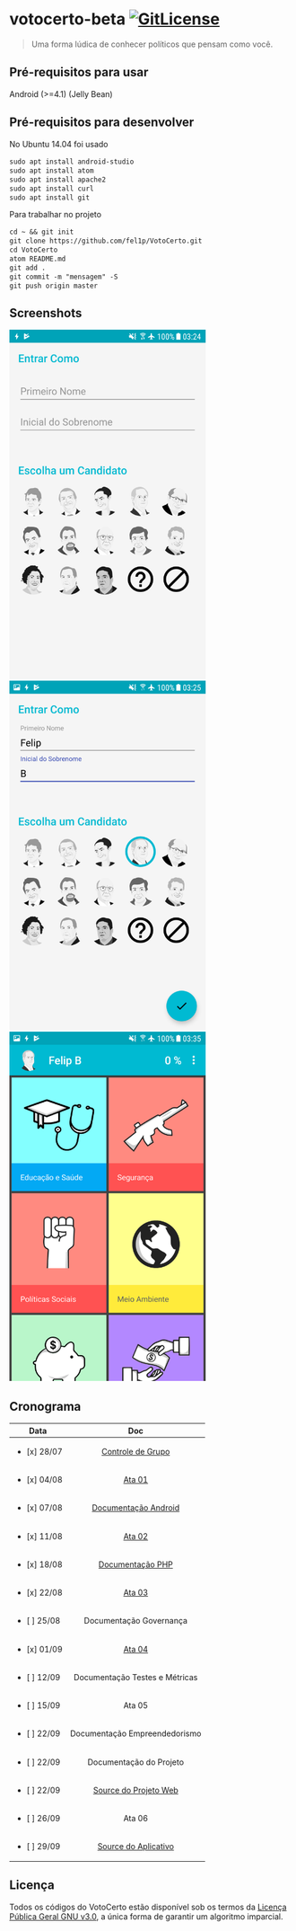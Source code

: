 # votocerto-beta [![GitLicense](https://gitlicense.com/badge/fel1p/VotoCerto)](https://gitlicense.com/license/fel1p/VotoCerto)
> Uma forma lúdica de conhecer políticos que pensam como você.

## Pré-requisitos para usar

Android (>=4.1) (Jelly Bean)

## Pré-requisitos para desenvolver

No Ubuntu 14.04 foi usado
```
sudo apt install android-studio
sudo apt install atom
sudo apt install apache2
sudo apt install curl
sudo apt install git
```
Para trabalhar no projeto
```
cd ~ && git init
git clone https://github.com/fel1p/VotoCerto.git
cd VotoCerto
atom README.md
git add .
git commit -m "mensagem" -S
git push origin master
```

## Screenshots
<img src="/screenshots/Screenshot_1.png"  width="350" height="622">
<img src="/screenshots/Screenshot_2.png"  width="350" height="622">
<img src="/screenshots/Screenshot_3.png"  width="350" height="622">

## Cronograma

| Data                        | Doc               |
|-----------------------------|:-----------------:|
| <ul><li>[x] 28/07</li></ul> | <a href="/docs/20180728-controle_de_grupo.pdf">Controle de Grupo</a> |
| <ul><li>[x] 04/08</li></ul> | <a href="/docs/20180804-ata1.pdf">Ata 01</a> |
| <ul><li>[x] 07/08</li></ul> | <a href="/docs/20180807-documentacao_app.pdf">Documentação Android</a> |
| <ul><li>[x] 11/08</li></ul> | <a href="/docs/20180811-ata2.pdf">Ata 02</a> |
| <ul><li>[x] 18/08</li></ul> | <a href="/docs/20180818-documentacao_web.pdf">Documentação PHP</a> |
| <ul><li>[x] 22/08</li></ul> | <a href="/docs/20180822-ata3.pdf">Ata 03</a> |
| <ul><li>[ ] 25/08</li></ul> | Documentação Governança |
| <ul><li>[x] 01/09</li></ul> | <a href="/docs/20180901-ata4.docx">Ata 04</a> |
| <ul><li>[ ] 12/09</li></ul> | Documentação Testes e Métricas |
| <ul><li>[ ] 15/09</li></ul> | Ata 05 |
| <ul><li>[ ] 22/09</li></ul> | Documentação Empreendedorismo |
| <ul><li>[ ] 22/09</li></ul> | Documentação do Projeto |
| <ul><li>[ ] 22/09</li></ul> | <a href="web">Source do Projeto Web</a> |
| <ul><li>[ ] 26/09</li></ul> | Ata 06 |
| <ul><li>[ ] 29/09</li></ul> | <a href="apk">Source do Aplicativo</a> |

## Licença

Todos os códigos do VotoCerto estão disponível sob os termos da <a href="LICENSE">Licença Pública Geral GNU v3.0</a>,
a única forma de garantir um algoritmo imparcial.
